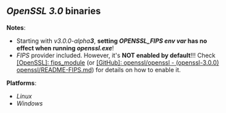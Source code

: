 *OpenSSL 3.0* binaries
----------------------

**Notes**:
- Starting with *v3.0.0-alpha**3***, **setting *OPENSSL\_FIPS* *env var* has no effect when running *openssl.exe***!
- *FIPS* provider included. However, it's **NOT enabled by default**!!! Check [[OpenSSL]: fips\_module](https://www.openssl.org/docs/manmaster/man7/fips_module.html) (or [[GitHub]: openssl/openssl - (openssl-3.0.0) openssl/README-FIPS.md](https://github.com/openssl/openssl/blob/openssl-3.0.0/README-FIPS.md)) for details on how to enable it.

**Platforms**:
- *Linux*
- *Windows*

